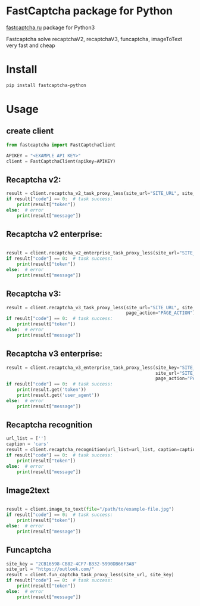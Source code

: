 FastCaptcha package for Python
=
[fastcaptcha.ru](https://fastcaptcha.ru) package for Python3

Fastcaptcha solve recaptchaV2, recaptchaV3, funcaptcha, imageToText very fast and cheap

# Install

```bash
pip install fastcaptcha-python
```

# Usage

## create client

```python
from fastcaptcha import FastCaptchaClient

APIKEY = "<EXAMPLE API KEY>"
client = FastCaptchaClient(apikey=APIKEY)
```

## Recaptcha v2:

```python
result = client.recaptcha_v2_task_proxy_less(site_url="SITE_URL", site_key="SITE_KEY", invisible=False)
if result["code"] == 0:  # task success:
    print(result["token"])
else:  # error
    print(result["message"])
```

## Recaptcha v2 enterprise:

```python

result = client.recaptcha_v2_enterprise_task_proxy_less(site_url="SITE_URL", site_key="SITE_KEY")
if result["code"] == 0:  # task success:
    print(result["token"])
else:  # error
    print(result["message"])
```

## Recaptcha v3:

```python
result = client.recaptcha_v3_task_proxy_less(site_url="SITE_URL", site_key="SITE_KEY",
                                             page_action="PAGE_ACTION")
if result["code"] == 0:  # task success:
    print(result["token"])
else:  # error
    print(result["message"])
```

## Recaptcha v3 enterprise:

```python
result = client.recaptcha_v3_enterprise_task_proxy_less(site_key="SITE_KEY",
                                                        site_url="SITE_URL",
                                                        page_action="PAGE_ACTION")
if result["code"] == 0:  # task success:
    print(result.get('token'))
    print(result.get('user_agent'))
else:  # error
    print(result["message"])
```

## Recaptcha recognition

```python
url_list = ['']
caption = 'cars'
result = client.recaptcha_recognition(url_list=url_list, caption=caption)
if result["code"] == 0:  # task success:
    print(result["token"])
else:  # error
    print(result["message"])
```

## Image2text

```python

result = client.image_to_text(file="/path/to/example-file.jpg")
if result["code"] == 0:  # task success:
    print(result["token"])
else:  # error
    print(result["message"])
```

## Funcaptcha

```python
site_key = "2CB16598-CB82-4CF7-B332-5990DB66F3AB"
site_url = "https://outlook.com/"
result = client.fun_captcha_task_proxy_less(site_url, site_key)
if result["code"] == 0:  # task success:
    print(result["token"])
else:  # error
    print(result["message"])
```
